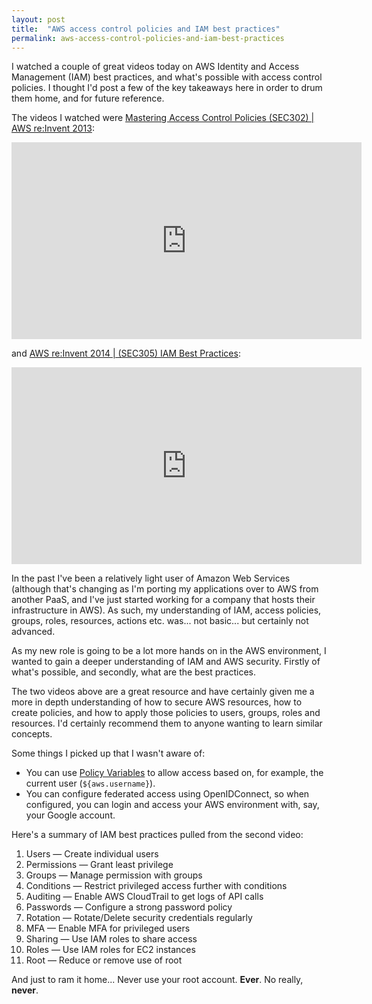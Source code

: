 ```yaml
---
layout: post
title:  "AWS access control policies and IAM best practices"
permalink: aws-access-control-policies-and-iam-best-practices
---
```


I watched a couple of great videos today on AWS Identity and Access Management (IAM) best practices, and what's possible with access control policies. I thought I'd post a few of the key takeaways here in order to drum them home, and for future reference.

The videos I watched were [Mastering Access Control Policies (SEC302) | AWS re:Invent 2013](https://www.youtube.com/watch?t=33&v=Rkr5enrsMks):
<p><iframe width="560" height="315" src="https://www.youtube.com/embed/Rkr5enrsMks" frameborder="0" allowfullscreen></iframe></p>
  
and [AWS re:Invent 2014 | (SEC305) IAM Best Practices](https://www.youtube.com/watch?v=ZhvXW-ILyPs):
  
<p><iframe width="560" height="315" src="https://www.youtube.com/embed/ZhvXW-ILyPs" frameborder="0" allowfullscreen></iframe></p>
  
In the past I've been a relatively light user of Amazon Web Services (although that's changing as I'm porting my applications over to AWS from another PaaS, and I've just started working for a company that hosts their infrastructure in AWS). As such, my understanding of IAM, access policies, groups, roles, resources, actions etc. was... not basic... but certainly not advanced.

As my new role is going to be a lot more hands on in the AWS environment, I wanted to gain a deeper understanding of IAM and AWS security. Firstly of what's possible, and secondly, what are the best practices.

The two videos above are a great resource and have certainly given me a more in depth understanding of how to secure AWS resources, how to create policies, and how to apply those policies to users, groups, roles and resources. I'd certainly recommend them to anyone wanting to learn similar concepts.

Some things I picked up that I wasn't aware of:

* You can use [Policy Variables](http://docs.aws.amazon.com/IAM/latest/UserGuide/PolicyVariables.html) to allow access based on, for example, the current user (`${aws.username}`).
* You can configure federated access using OpenIDConnect, so when configured, you can login and access your AWS environment with, say, your Google account.

Here's a summary of IAM best practices pulled from the second video:

1. Users — Create individual users
2. Permissions — Grant least privilege
3. Groups — Manage permission with groups
4. Conditions — Restrict privileged access further with conditions
5. Auditing — Enable AWS CloudTrail to get logs of API calls
6. Passwords — Configure a strong password policy
7. Rotation — Rotate/Delete security credentials regularly
8. MFA — Enable MFA for privileged users
9. Sharing — Use IAM roles to share access
10. Roles — Use IAM roles for EC2 instances
11. Root — Reduce or remove use of root 

And just to ram it home... Never use your root account. **Ever**. No really, **never**.